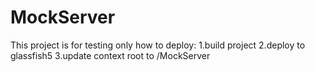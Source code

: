 # MockServer

This project is for testing only
how to deploy:
1.build project
2.deploy to glassfish5
3.update context root to /MockServer

